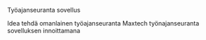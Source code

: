 Työajanseuranta sovellus 


Idea tehdä omanlainen työajanseuranta Maxtech työnajanseuranta sovelluksen innoittamana
